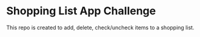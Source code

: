 # Shopping List App Challenge

This repo is created to add, delete, check/uncheck items to a shopping list.